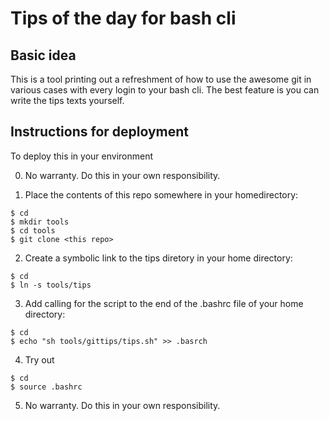 # Tips of the day for bash cli

## Basic idea

This is a tool printing out a refreshment of how to use the awesome git in various cases with every login to your bash cli. The best feature is you can write the tips texts yourself.

## Instructions for deployment

To deploy this in your environment

0) No warranty. Do this in your own responsibility.

1) Place the contents of this repo somewhere in your homedirectory:
```
$ cd
$ mkdir tools
$ cd tools
$ git clone <this repo>
```
2) Create a symbolic link to the tips diretory in your home directory:
```
$ cd
$ ln -s tools/tips
```
3) Add calling for the script to the end of the .bashrc file of your home directory:
```
$ cd 
$ echo "sh tools/gittips/tips.sh" >> .basrch
```
4) Try out
```
$ cd
$ source .bashrc
```
5) No warranty. Do this in your own responsibility.


